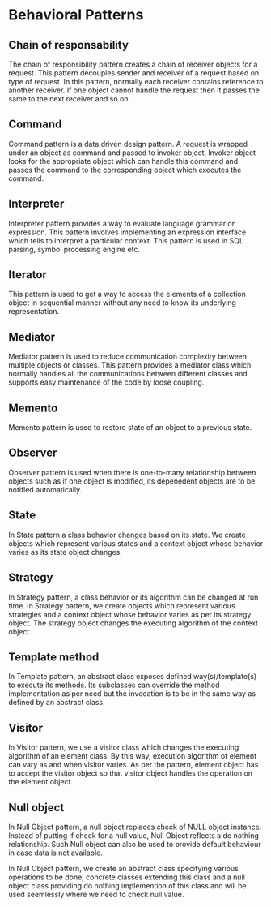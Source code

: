 # Behavioral Patterns

## Chain of responsability

The chain of responsibility pattern creates a chain of receiver objects for a request. This pattern decouples sender and receiver of a request based on type of request. In this pattern, normally each receiver contains reference to another receiver. If one object cannot handle the request then it passes the same to the next receiver and so on.

## Command

Command pattern is a data driven design pattern. A request is wrapped under an object as command and passed to invoker object. Invoker object looks for the appropriate object which can handle this command and passes the command to the corresponding object which executes the command.

## Interpreter

Interpreter pattern provides a way to evaluate language grammar or expression. This pattern involves implementing an expression interface which tells to interpret a particular context. This pattern is used in SQL parsing, symbol processing engine etc.

## Iterator

This pattern is used to get a way to access the elements of a collection object in sequential manner without any need to know its underlying representation.

## Mediator

Mediator pattern is used to reduce communication complexity between multiple objects or classes. This pattern provides a mediator class which normally handles all the communications between different classes and supports easy maintenance of the code by loose coupling.

## Memento

Memento pattern is used to restore state of an object to a previous state.

## Observer

Observer pattern is used when there is one-to-many relationship between objects such as if one object is modified, its depenedent objects are to be notified automatically.

## State

In State pattern a class behavior changes based on its state. We create objects which represent various states and a context object whose behavior varies as its state object changes.

## Strategy

In Strategy pattern, a class behavior or its algorithm can be changed at run time. In Strategy pattern, we create objects which represent various strategies and a context object whose behavior varies as per its strategy object. The strategy object changes the executing algorithm of the context object.

## Template method

In Template pattern, an abstract class exposes defined way(s)/template(s) to execute its methods. Its subclasses can override the method implementation as per need but the invocation is to be in the same way as defined by an abstract class.

## Visitor

In Visitor pattern, we use a visitor class which changes the executing algorithm of an element class. By this way, execution algorithm of element can vary as and when visitor varies. As per the pattern, element object has to accept the visitor object so that visitor object handles the operation on the element object.

## Null object

In Null Object pattern, a null object replaces check of NULL object instance. Instead of putting if check for a null value, Null Object reflects a do nothing relationship. Such Null object can also be used to provide default behaviour in case data is not available.

In Null Object pattern, we create an abstract class specifying various operations to be done, concrete classes extending this class and a null object class providing do nothing implemention of this class and will be used seemlessly where we need to check null value.
